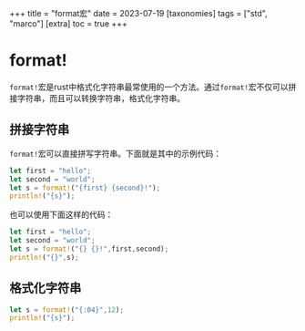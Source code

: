+++
title = "format宏"
date = 2023-07-19
[taxonomies]
tags = ["std", "marco"]
[extra]
toc = true
+++

# format!

`format!`宏是rust中格式化字符串最常使用的一个方法。通过`format!`宏不仅可以拼接字符串，而且可以转换字符串，格式化字符串。

## 拼接字符串

`format!`宏可以直接拼写字符串。下面就是其中的示例代码：

```rust
let first = "hello";
let second = "world";
let s = format!("{first} {second}!");
println!("{s}");
```
也可以使用下面这样的代码：
```rust
let first = "hello";
let second = "world";
let s = format!("{} {}!",first,second);
println!("{}",s);
```

## 格式化字符串

```rust
let s = format!("{:04}",12);
println!("{s}");
```
